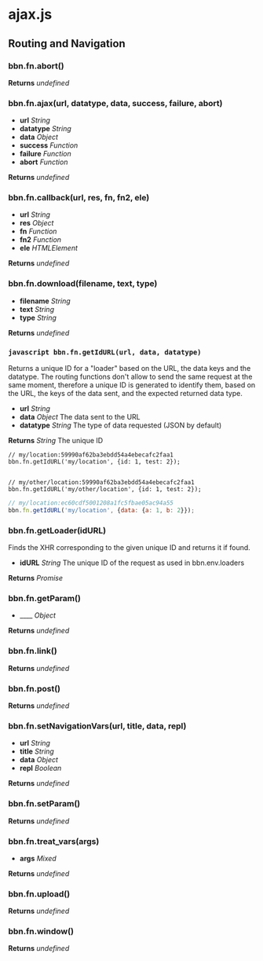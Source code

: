 # ajax.js

## Routing and Navigation

### bbn.fn.abort()


**Returns** _undefined_ 

### bbn.fn.ajax(url, datatype, data, success, failure, abort)

* __url__ _String_ 
* __datatype__ _String_ 
* __data__ _Object_ 
* __success__ _Function_ 
* __failure__ _Function_ 
* __abort__ _Function_ 

**Returns** _undefined_ 

### bbn.fn.callback(url, res, fn, fn2, ele)

* __url__ _String_ 
* __res__ _Object_ 
* __fn__ _Function_ 
* __fn2__ _Function_ 
* __ele__ _HTMLElement_ 

**Returns** _undefined_ 

### bbn.fn.download(filename, text, type)

* __filename__ _String_ 
* __text__ _String_ 
* __type__ _String_ 

**Returns** _undefined_ 

### ```javascript bbn.fn.getIdURL(url, data, datatype)```

Returns a unique ID for a "loader" based on the URL, the data keys and the datatype.
The routing functions don't allow to send the same request at the same moment,
therefore a unique ID is generated to identify them, based on the URL,
the keys of the data sent, and the expected returned data type.
* __url__ _String_ 
* __data__ _Object_ The data sent to the URL
* __datatype__ _String_ The type of data requested (JSON by default)

**Returns** _String_ The unique ID



    // my/location:59990af62ba3ebdd54a4ebecafc2faa1
    bbn.fn.getIdURL('my/location', {id: 1, test: 2});


    // my/other/location:59990af62ba3ebdd54a4ebecafc2faa1
    bbn.fn.getIdURL('my/other/location', {id: 1, test: 2});


```javascript
// my/location:ec60cdf5001208a1fc5fbae05ac94a55
bbn.fn.getIdURL('my/location', {data: {a: 1, b: 2}});
```

### bbn.fn.getLoader(idURL)

Finds the XHR corresponding to the given unique ID and returns it if found.
* __idURL__ _String_ The unique ID of the request as used in bbn.env.loaders

**Returns** _Promise_ 

### bbn.fn.getParam()

* ____ _Object_ 

**Returns** _undefined_ 

### bbn.fn.link()


**Returns** _undefined_ 

### bbn.fn.post()


**Returns** _undefined_ 

### bbn.fn.setNavigationVars(url, title, data, repl)

* __url__ _String_ 
* __title__ _String_ 
* __data__ _Object_ 
* __repl__ _Boolean_ 

**Returns** _undefined_ 

### bbn.fn.setParam()


**Returns** _undefined_ 

### bbn.fn.treat_vars(args)

* __args__ _Mixed_ 

**Returns** _undefined_ 

### bbn.fn.upload()


**Returns** _undefined_ 

### bbn.fn.window()


**Returns** _undefined_ 